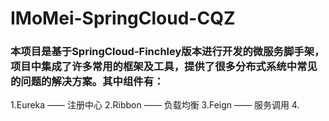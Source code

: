 # IMoMei-SpringCloud-CQZ
### 本项目是基于SpringCloud-Finchley版本进行开发的微服务脚手架，项目中集成了许多常用的框架及工具，提供了很多分布式系统中常见的问题的解决方案。其中组件有：
  1.Eureka  ——  注册中心
  2.Ribbon  ——  负载均衡
  3.Feign   ——  服务调用
  4.
